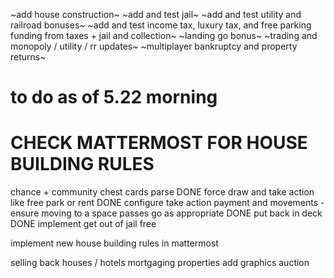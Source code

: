 ~add house construction~
~add and test jail~
~add and test utility and railroad bonuses~
~add and test income tax, luxury tax, and free parking funding from taxes + jail and collection~
~landing go bonus~
~trading and monopoly / utility / rr updates~
~multiplayer bankruptcy and property returns~


# to do as of 5.22 morning
# CHECK MATTERMOST FOR HOUSE BUILDING RULES
chance + community chest cards
    parse DONE
    force draw and take action like free park or rent DONE
    configure take action payment and movements - ensure moving to a space passes go as appropriate DONE
    put back in deck DONE
    implement get out of jail free

implement new house building rules in mattermost

selling back houses / hotels
mortgaging properties
add graphics
auction